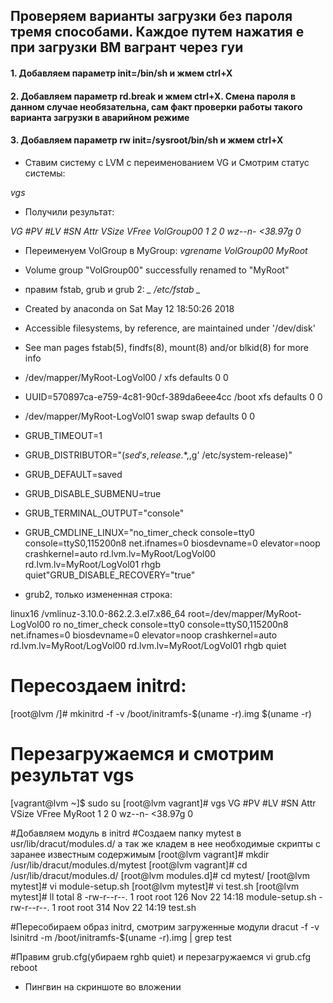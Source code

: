 ## Проверяем варианты загрузки без пароля тремя способами. Каждое путем нажатия e  при загрузки ВМ вагрант через гуи
#### 1. Добавляем параметр init=/bin/sh     и жмем ctrl+X
#### 2. Добавляем параметр rd.break     и жмем ctrl+X.  Смена пароля в данном случае необязательна, сам факт проверки    работы такого варианта загрузки в аварийном режиме
#### 3. Добавляем параметр rw init=/sysroot/bin/sh     и жмем ctrl+X
* Ставим систему с LVM с переименованием VG и Смотрим статус системы:

*_vgs_* 

* Получили результат:

_VG         #PV #LV #SN Attr   VSize   VFree
VolGroup00   1   2   0 wz--n- <38.97g    0_

* Переименуем VolGroup в MyGroup:
*_vgrename VolGroup00 MyRoot_*
* Volume group "VolGroup00" successfully renamed to "MyRoot"

* правим fstab, grub и grub 2:
*_ /etc/fstab _*

* Created by anaconda on Sat May 12 18:50:26 2018

* Accessible filesystems, by reference, are maintained under '/dev/disk'

* See man pages fstab(5), findfs(8), mount(8) and/or blkid(8) for more info

* /dev/mapper/MyRoot-LogVol00 /                       xfs     defaults        0 0

* UUID=570897ca-e759-4c81-90cf-389da6eee4cc /boot                   xfs     defaults        0 0

* /dev/mapper/MyRoot-LogVol01 swap                    swap    defaults        0 0

* GRUB_TIMEOUT=1
* GRUB_DISTRIBUTOR="$(sed 's, release .*$,,g' /etc/system-release)"
* GRUB_DEFAULT=saved
* GRUB_DISABLE_SUBMENU=true
* GRUB_TERMINAL_OUTPUT="console"
* GRUB_CMDLINE_LINUX="no_timer_check console=tty0 console=ttyS0,115200n8 net.ifnames=0 biosdevname=0 elevator=noop  crashkernel=auto rd.lvm.lv=MyRoot/LogVol00 rd.lvm.lv=MyRoot/LogVol01 rhgb quiet"GRUB_DISABLE_RECOVERY="true"
* grub2, только измененная строка:

linux16 /vmlinuz-3.10.0-862.2.3.el7.x86_64 root=/dev/mapper/MyRoot-LogVol00 ro no_timer_check console=tty0 console=ttyS0,115200n8 net.ifnames=0 biosdevname=0 elevator=noop crashkernel=auto rd.lvm.lv=MyRoot/LogVol00 rd.lvm.lv=MyRoot/LogVol01 rhgb quiet

# Пересоздаем initrd:
[root@lvm /]# mkinitrd -f -v /boot/initramfs-$(uname -r).img $(uname -r)

# Перезагружаемся и смотрим результат vgs
[vagrant@lvm ~]$ sudo su
[root@lvm vagrant]# vgs
  VG     #PV #LV #SN Attr   VSize   VFree
  MyRoot   1   2   0 wz--n- <38.97g    0

#Добавляем модуль в initrd
#Создаем папку mytest в  usr/lib/dracut/modules.d/   а так же кладем в нее необходимые скрипты c заранее известным содержимым
[root@lvm vagrant]# mkdir /usr/lib/dracut/modules.d/mytest
[root@lvm vagrant]# cd /usr/lib/dracut/modules.d/
[root@lvm modules.d]# cd mytest/
[root@lvm mytest]# vi module-setup.sh
[root@lvm mytest]# vi test.sh
[root@lvm mytest]# ll
total 8
-rw-r--r--. 1 root root 126 Nov 22 14:18 module-setup.sh
-rw-r--r--. 1 root root 314 Nov 22 14:19 test.sh

#Пересобираем образ initrd, смотрим загруженные модули 
dracut -f -v
lsinitrd -m /boot/initramfs-$(uname -r).img | grep test

#Правим grub.cfg(убираем rghb quiet) и перезагружаемся
vi grub.cfg 
reboot

* Пингвин на скриншоте во вложении
